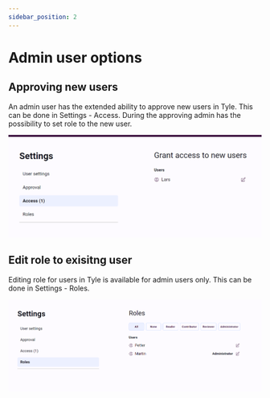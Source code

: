 ```yaml
---
sidebar_position: 2
---
```


# Admin user options

## Approving new users

An admin user has the extended ability to approve new users in Tyle. This can be done in Settings - Access.
During the approving admin has the possibility to set role to the new user.

![access new user](img/access-to-new-users.png)

## Edit role to exisitng user

Editing role for users in Tyle is available for admin users only. This can be done in Settings - Roles.

![role update](../Tyle/img/role-update.png)

